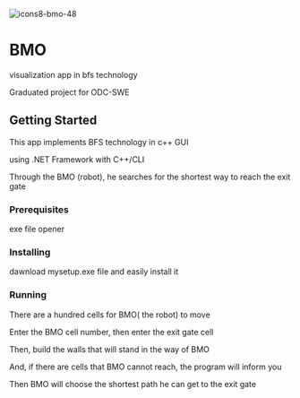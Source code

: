 ![icons8-bmo-48](https://github.com/zeyadlotfy/BMO/assets/114695576/5aaa51f9-966d-4323-8257-0549db2dd96a) 
# BMO

visualization app in bfs technology

Graduated project for ODC-SWE
## Getting Started
This app implements BFS technology in c++ GUI

using .NET Framework with C++/CLI

Through the BMO (robot), he searches for the shortest way to reach the exit gate
### Prerequisites
exe file opener

### Installing

dawnload mysetup.exe file 
and easily install it 

### Running 
There are a hundred cells for BMO( the robot) to move

Enter the BMO cell number, then enter the exit gate cell

Then, build the walls that will stand in the way of BMO

And, if there are cells that BMO cannot reach, the program will inform you

Then BMO will choose the shortest path he can get to the exit gate
